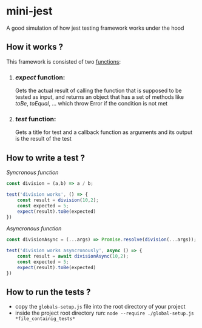 # mini-jest
A good simulation of how jest testing framework works under the hood

## How it works ?
This framework is consisted of two [functions](https://github.com/bassamkdev/mini-jest/blob/master/globals-setup.js):
1. ### **_expect_** function:
    Gets the actual result of calling the function that is supposed to be tested as input, and returns an object that has a set of methods like _toBe_, _toEqual_, ... which throw Error if the condition is not met
2. ### **_test_** function:
    Gets a title for test and a callback function as arguments and its output is the result of the test

## How to write a test ?
_Syncronous function_
```javascript
const division = (a,b) => a / b;

test('division works', () => {
    const result = division(10,2);
    const expected = 5;
    expect(result).toBe(expected)
})
```
_Asyncronous function_
```javascript
const divisionAsync = (...args) => Promise.resolve(division(...args));

test('division works asyncronously', async () => {
    const result = await divisionAsync(10,2);
    const expected = 5;
    expect(result).toBe(expected)
})
```
## How to run the tests ?
- copy the `globals-setup.js` file into the root directory of your project 
- inside the project root directory run:
`node --require ./global-setup.js *file_containig_tests*` 